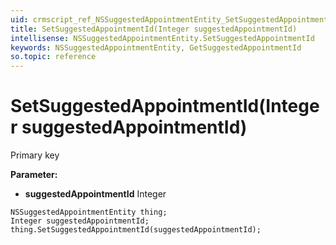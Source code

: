 ```yaml
---
uid: crmscript_ref_NSSuggestedAppointmentEntity_SetSuggestedAppointmentId
title: SetSuggestedAppointmentId(Integer suggestedAppointmentId)
intellisense: NSSuggestedAppointmentEntity.SetSuggestedAppointmentId
keywords: NSSuggestedAppointmentEntity, GetSuggestedAppointmentId
so.topic: reference
---
```


# SetSuggestedAppointmentId(Integer suggestedAppointmentId)

Primary key

**Parameter:** 
* **suggestedAppointmentId** Integer

```crmscript
NSSuggestedAppointmentEntity thing;
Integer suggestedAppointmentId;
thing.SetSuggestedAppointmentId(suggestedAppointmentId);
```

